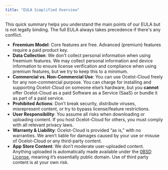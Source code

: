 ```yaml
---
title: "EULA Simplified Overview"
---
```


This quick summary helps you understand the main points of our EULA but is not legally binding. The full EULA always takes precedence if there's any conflict.

- **Freemium Model**: Core features are free. Advanced (premium) features require a paid product key.
- **Data Collection**: We don't collect personal information when using freemium features. We may collect personal information and device information to ensure license verification and compliance when using premium features, but we try to keep this to a minimum.
- **Commercial vs. Non-Commercial Use**: You can use Ocelot-Cloud freely for any non-commercial purpose. You can charge for installing and supporting Ocelot-Cloud on someone else’s hardware, but you **cannot** offer Ocelot-Cloud as a paid Software as a Service (SaaS) or bundle it as part of a paid service.
- **Prohibited Actions**: Don’t break security, distribute viruses, misrepresent content, or try to bypass license/feature restrictions.
- **User Responsibility**: You assume all risks when downloading or uploading content. If you host Ocelot-Cloud for others, you must comply with all relevant privacy laws.
- **Warranty & Liability**: Ocelot-Cloud is provided “as is,” with no warranties. We aren’t liable for damages caused by your use or misuse of Ocelot-Cloud or any third-party content.
- **App Store Content**: We don’t moderate user-uploaded content. Anything uploaded is automatically made available under the [0BSD License](https://opensource.org/license/0bsd), meaning it’s essentially public domain. Use of third party content is at your own risk.